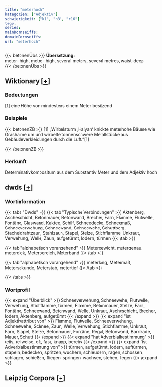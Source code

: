```yaml
---
title: "meterhoch"
kategorien: ["Adjektiv"]
schwierigkeit: ["k1", "h3", "r16"]
tags:
series:
mainDornseiffs:
domainDornseiffs:
url: "meterhoch"
---
```


{{< betonenÜbs >}}
**Übersetzung:**  
meter- high, metre- high, several meters, several metres, waist-deep  
{{< /betonenÜbs >}}

## Wiktionary [[+](https://de.wiktionary.org/wiki/meterhoch)]

### Bedeutungen
[1] eine Höhe von mindestens einem Meter besitzend  

### Beispiele
{{< betonenZB >}}
[1] „Wirbelsturm ‚Haiyan‘ knickte meterhohe Bäume wie Grashalme um und wirbelte tonnenschwere Metallstücke aus Gebäudeverkleidungen durch die Luft.“[1]  

{{< /betonenZB >}}
### Herkunft
Determinativkompositum aus dem Substantiv Meter und dem Adjektiv hoch  



## dwds [[+](https://www.dwds.de/wb/meterhoch)]

### Wortinformation
{{< tabs "Dwds" >}}
{{< tab "Typische Verbindungen" >}}
Aktenberg, Ascheschicht, Betonmauer, Betonwand, Brecher, Farn, Flamme, Flutwelle, Fontäne, Glaswand, Kaktee, Schilf, Schneedecke, Schneemaß, Schneeverwehung, Schneewand, Schneewehe, Schuttberg, Stacheldrahtzaun, Stahlzaun, Stapel, Stelze, Stichflamme, Unkraut, Verwehung, Welle, Zaun, aufgetürmt, lodern, türmen
{{< /tab >}}

{{< tab "alphabetisch vorangehend" >}}
Metergewicht, metergenau, meterdick, Meterbereich, Meterband
{{< /tab >}}

{{< tab "alphabetisch vorangehend" >}}
meterlang, Metermaß, Metersekunde, Meterstab, metertief
{{< /tab >}}

{{< /tabs >}}

### Wortprofil
{{< expand "Überblick" >}} Schneeverwehung, Schneewehe, Flutwelle, Verwehung, Stichflamme, türmen, Flamme, Betonmauer, Stelze, Farn, Fontäne, Schneewand, Betonwand, Welle, Unkraut, Ascheschicht, Brecher, lodern, Aktenberg, aufgetürmt {{< /expand >}}
{{< expand "ist Adjektivattribut von" >}} Flamme, Flutwelle, Schneeverwehung, Schneewehe, Schnee, Zaun, Welle, Verwehung, Stichflamme, Unkraut, Farn, Stapel, Stelze, Betonmauer, Fontäne, Regal, Betonwand, Barrikade, Mauer, Schutt {{< /expand >}}
{{< expand "hat Adverbialbestimmung" >}} teils, teilweise, oft, fast, knapp, bereits {{< /expand >}}
{{< expand "ist Adverbialbestimmung von" >}} türmen, aufgetürmt, lodern, auftürmen, stapeln, bedecken, spritzen, wuchern, schleudern, ragen, schossen, schlagen, schießen, fliegen, springen, wachsen, stehen, liegen {{< /expand >}}

## Leipzig Corpora [[+](https://corpora.uni-leipzig.de/en/res?word=meterhoch&corpusId=deu_newscrawl-public_2018)]

